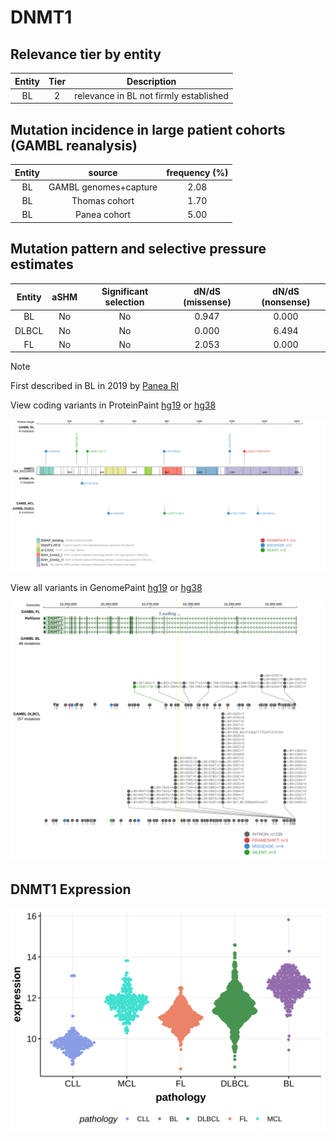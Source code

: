# DNMT1

## Relevance tier by entity

|Entity|Tier|Description                           |
|:------:|:----:|--------------------------------------|
|BL    |2   |relevance in BL not firmly established|

## Mutation incidence in large patient cohorts (GAMBL reanalysis)

|Entity|source               |frequency (%)|
|:------:|:---------------------:|:-------------:|
|BL    |GAMBL genomes+capture|2.08         |
|BL    |Thomas cohort        |1.70         |
|BL    |Panea cohort         |5.00         |

## Mutation pattern and selective pressure estimates

|Entity|aSHM|Significant selection|dN/dS (missense)|dN/dS (nonsense)|
|:------:|:----:|:---------------------:|:----------------:|:----------------:|
|BL    |No  |No                   |0.947           |0.000           |
|DLBCL |No  |No                   |0.000           |6.494           |
|FL    |No  |No                   |2.053           |0.000           |


> [!NOTE]
> First described in BL in 2019 by [Panea RI](https://pubmed.ncbi.nlm.nih.gov/31558468)


View coding variants in ProteinPaint [hg19](https://morinlab.github.io/LLMPP/GAMBL/DNMT1_protein.html)  or [hg38](https://morinlab.github.io/LLMPP/GAMBL/DNMT1_protein_hg38.html)

![image](images/proteinpaint/DNMT1_NM_001130823.svg)

View all variants in GenomePaint [hg19](https://morinlab.github.io/LLMPP/GAMBL/DNMT1.html)  or [hg38](https://morinlab.github.io/LLMPP/GAMBL/DNMT1_hg38.html)

![image](images/proteinpaint/DNMT1.svg)
## DNMT1 Expression
![image](images/gene_expression/DNMT1_by_pathology.svg)
